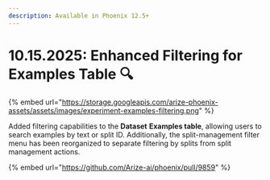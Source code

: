 ```yaml
---
description: Available in Phoenix 12.5+
---
```


# 10.15.2025: Enhanced Filtering for Examples Table 🔍

{% embed url="https://storage.googleapis.com/arize-phoenix-assets/assets/images/experiment-examples-filtering.png" %}

Added filtering capabilities to the **Dataset** **Examples table**, allowing users to search examples by text or split ID. Additionally, the split-management filter menu has been reorganized to separate filtering by splits from split management actions.

{% embed url="https://github.com/Arize-ai/phoenix/pull/9859" %}
